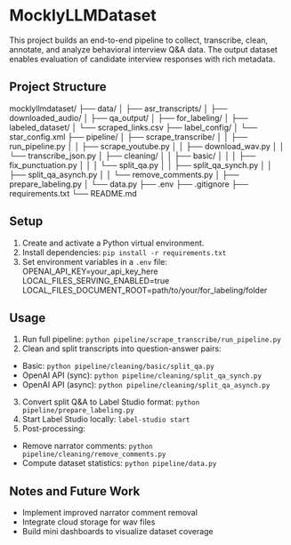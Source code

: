 # MocklyLLMDataset

This project builds an end-to-end pipeline to collect, transcribe, clean, annotate, and analyze behavioral interview Q&A data. The output dataset enables evaluation of candidate interview responses with rich metadata.

## Project Structure

mocklyllmdataset/
├── data/
│   ├── asr_transcripts/
│   ├── downloaded_audio/
│   ├── qa_output/
│   ├── for_labeling/
│   ├── labeled_dataset/
│   └── scraped_links.csv
├── label_config/
│   └── star_config.xml
├── pipeline/
│   ├── scrape_transcribe/
│   │   ├── run_pipeline.py
│   │   ├── scrape_youtube.py
│   │   ├── download_wav.py
│   │   └── transcribe_json.py
│   ├── cleaning/
│   │   ├── basic/
│   │   │   ├── fix_punctuation.py
│   │   │   └── split_qa.py
│   │   ├── split_qa_synch.py
│   │   ├── split_qa_asynch.py
│   │   └── remove_comments.py
│   ├── prepare_labeling.py
│   └── data.py
├── .env
├── .gitignore
├── requirements.txt
└── README.md

## Setup

1. Create and activate a Python virtual environment.
2. Install dependencies: `pip install -r requirements.txt`
3. Set environment variables in a `.env` file:
OPENAI_API_KEY=your_api_key_here
LOCAL_FILES_SERVING_ENABLED=true
LOCAL_FILES_DOCUMENT_ROOT=path/to/your/for_labeling/folder


## Usage

1. Run full pipeline: `python pipeline/scrape_transcribe/run_pipeline.py`
2. Clean and split transcripts into question-answer pairs:
- Basic: `python pipeline/cleaning/basic/split_qa.py`
- OpenAI API (sync): `python pipeline/cleaning/split_qa_synch.py`
- OpenAI API (async): `python pipeline/cleaning/split_qa_asynch.py`
3. Convert split Q&A to Label Studio format: `python pipeline/prepare_labeling.py`
4. Start Label Studio locally: `label-studio start`
5. Post-processing:
- Remove narrator comments: `python pipeline/cleaning/remove_comments.py`
- Compute dataset statistics: `python pipeline/data.py`

## Notes and Future Work
* Implement improved narrator comment removal
* Integrate cloud storage for wav files
* Build mini dashboards to visualize dataset coverage